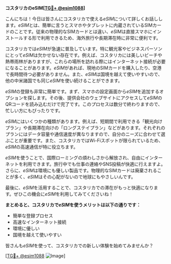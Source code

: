 **コスタリカのeSIM[[TG💪+ @esim1088](https://t.me/s/esim1088)]**

こんにちは！今日は皆さんにコスタリカで使える*eSIM*について詳しくお話しします。*eSIM*とは、簡単に言うとスマホやタブレットに内蔵されているSIMカードのことです。従来の物理的なSIMカードとは違い、*eSIM*は直接スマホにインストールする形で利用できるため、海外旅行や長期滞在時に非常に便利です。

コスタリカでは*eSIM*が急速に普及しています。特に観光客やビジネスパーソンにとって*eSIM*は欠かせない存在です。例えば、コスタリカには美しいビーチや熱帯雨林がありますが、これらの場所を訪れる際にはインターネット接続が必要になることがあります。*eSIM*があれば、現地のSIMカードを購入したり、空港で長時間待つ必要がありません。また、*eSIM*は国境を越えて使いやすいので、他の中米諸国でも同じ*eSIM*を使い続けることができます。

*eSIM*の登録も非常に簡単です。まず、スマホの設定画面から*eSIM*を追加するオプションを探します。その後、提供会社のウェブサイトにアクセスして*eSIM*のQRコードを読み込むだけで完了です。このプロセスは数分で終わりますので、忙しい方にもぴったりです。

*eSIM*にはいくつかの種類があります。例えば、短期間で利用できる「観光向けプラン」や長期滞在向けの「ロングステイプラン」などがあります。それぞれのプランにはデータ容量や通信速度が異なりますので、自分のニーズに合わせて選ぶことが重要です。また、コスタリカではWi-Fiスポットが限られているため、*eSIM*の高速通信が特に役立ちます。

*eSIM*を使うことで、国際ローミングの煩わしさから解放され、自由にインターネットを利用できます。旅行中でも仕事の連絡やSNS投稿が快適に行えますよ。さらに、*eSIM*は環境にも優しい製品です。物理的なSIMカードは廃棄されることが多く、*eSIM*はその心配がないので地球にもやさしいんです。

最後に、*eSIM*を活用することで、コスタリカでの滞在がもっと快適になります。ぜひこの機会に*eSIM*を利用してみてくださいね！

**まとめると、コスタリカで*eSIM*を使うメリットは以下の通りです：**
- 簡単な登録プロセス
- 高速なインターネット接続
- 環境に優しい
- 国境を越えて使いやすい

皆さんも*eSIM*を使って、コスタリカでの新しい体験を始めてみませんか？

[[TG💪+ @esim1088](https://t.me/s/esim1088) ![Image](https://i.postimg.cc/Y0z9fWf4/image.png)]